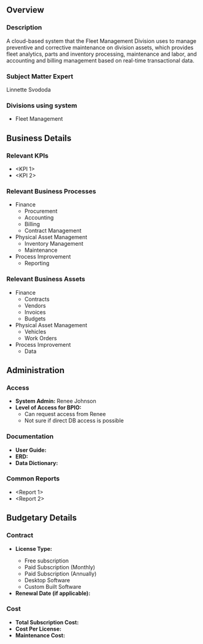 ## Overview

### Description
A cloud-based system that the Fleet Management Division uses to manage preventive and corrective maintenance on division assets, which provides fleet analytics, parts and inventory processing, maintenance and labor, and accounting and billing management based on real-time transactional data.

### Subject Matter Expert
Linnette Svododa

### Divisions using system
* Fleet Management

## Business Details

### Relevant KPIs

* <KPI 1>
* <KPI 2>

### Relevant Business Processes

* Finance
    - Procurement
    - Accounting
    - Billing
    - Contract Management
* Physical Asset Management
    - Inventory Management
    - Maintenance
* Process Improvement
    - Reporting

### Relevant Business Assets

* Finance
    - Contracts
    - Vendors
    - Invoices
    - Budgets
* Physical Asset Management
    - Vehicles
    - Work Orders
* Process Improvement
    - Data 

## Administration

### Access
- **System Admin:** Renee Johnson
- **Level of Access for BPIO:**
    - Can request access from Renee
    - Not sure if direct DB access is possible

### Documentation

- **User Guide:** <link to user guide>
- **ERD:** <link to ERD>
- **Data Dictionary:** <Link to data dictionary>

### Common Reports

- <Report 1>
- <Report 2>

## Budgetary Details

### Contract
- **License Type:** <Choose an option below>
    - Free subscription
    - Paid Subscription (Monthly)
    - Paid Subscription (Annually)
    - Desktop Software
    - Custom Built Software
- **Renewal Date (if applicable):**

### Cost
- **Total Subscription Cost:** <Annual Cost>
- **Cost Per License:** <Annual Cost>
- **Maintenance Cost:** <Estimated Cost>
